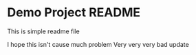 # Demo Project README

This is simple readme file

I hope this isn't cause much problem
Very very very bad update
